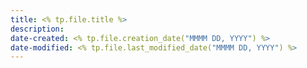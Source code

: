 ```yaml
---
title: <% tp.file.title %>
description: 
date-created: <% tp.file.creation_date("MMMM DD, YYYY") %>
date-modified: <% tp.file.last_modified_date("MMMM DD, YYYY") %>
---
```


